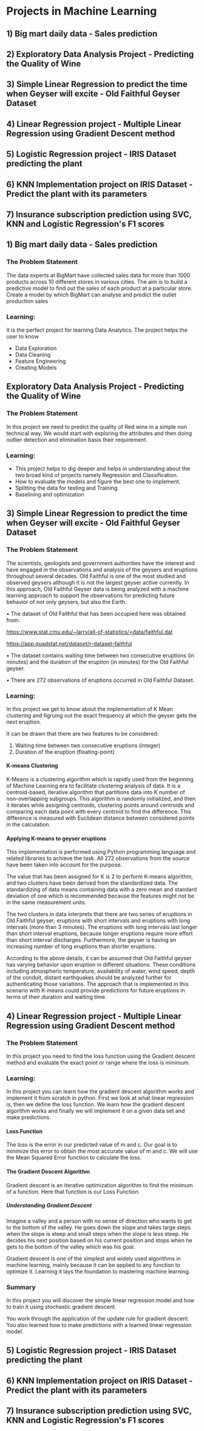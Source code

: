 # Projects in Machine Learning

## 1) Big mart daily data - Sales prediction  
## 2) Exploratory Data Analysis Project - Predicting the Quality of Wine
## 3) Simple Linear Regression to predict the time when Geyser will excite - Old Faithful Geyser Dataset
## 4) Linear Regression project - Multiple Linear Regression using Gradient Descent method
## 5) Logistic Regression project - IRIS Dataset predicting the plant 
## 6) KNN Implementation project on IRIS Dataset - Predict the plant with its parameters
## 7) Insurance subscription prediction using SVC, KNN and Logistic Regression's F1 scores



## 1) Big mart daily data - Sales prediction  

### The Problem Statement

The data experts at BigMart have collected sales data for more than 1000 products across 10 different stores in various cities. The aim is to build a predictive model to find out the sales of each product at a particular store. Create a model by which BigMart can analyse and predict the outlet production sales

### Learning:

It is the perfect project for learning Data Analytics. The project helps the user to know 
- Data Exploration
- Data Cleaning
- Feature Engineering
- Creating Models


## Exploratory Data Analysis Project - Predicting the Quality of Wine

### The Problem Statement

In this project we need to predict the quality of Red wine in a simple non technical way. We would start with exploring the attributes and then doing outlier detection and elimination basis their requirement. 

### Learning:

- This project helps to dig deeper and helps in understanding about the two broad kind of projects namely Regression and Classification.
- How to evaluate the models and figure the best one to implement.
- Splitting the data for testing and Training.
- Baselining and optimization

## 3) Simple Linear Regression to predict the time when Geyser will excite - Old Faithful Geyser Dataset

### The Problem Statement

The scientists, geologists and government authorities have the interest and have engaged in the observations and analysis of the geysers and eruptions throughout several decades. Old Faithful is one of the most studied and observed geysers although it is not the largest geyser active currently. In this approach, Old Faithful Geyser data is being analyzed with a machine learning approach to support the observations for predicting future behavior of not only geysers, but also the Earth.

• The dataset of Old Faithful that has been occupied here was obtained from:

https://www.stat.cmu.edu/~larry/all-of-statistics/=data/faithful.dat

https://app.quadstat.net/dataset/r-dataset-faithful

• The dataset contains waiting time between two consecutive eruptions (in minutes) and the duration of the eruption (in minutes) for the Old Faithful geyser.

• There are 272 observations of eruptions occurred in Old Faithful Dataset.

### Learning:

In this project we get to know about the implementation of K Mean clustering and figruing out the exact frequency at which the geyser gets the next eruption.

It can be drawn that there are two features to be considered:
1. Waiting time between two consecutive eruptions (integer)
2. Duration of the eruption (floating-point)

#### K-means Clustering
K-Means is a clustering algorithm which is rapidly used from the beginning of Machine Learning era to facilitate clustering analysis of data. It is a centroid-based, iterative algorithm that partitions data into K number of non-overlapping subgroups. This algorithm is randomly initialized, and then it iterates while assigning centroids, clustering points around centroids and comparing each data point with every centroid to find the difference. This difference is measured with Euclidean distance between considered points in the calculation.

#### Applying K-means to geyser eruptions
This implementation is performed using Python programming language and related libraries to achieve the task. All 272 observations from the source have been taken into account for the purpose.

The value that has been assigned for K is 2 to perform K-means algorithm, and two clusters have been derived from the standardized data. The standardizing of data means containing data with a zero mean and standard deviation of one which is recommended because the features might not be in the same measurement units.

The two clusters in data interprets that there are two series of eruptions in Old Faithful geyser; eruptions with short intervals and eruptions with long intervals (more than 3 minutes). The eruptions with long intervals last longer than short interval eruptions, because longer eruptions require more effort than short interval discharges. Furthermore, the geyser is having an increasing number of long eruptions than shorter eruptions.

According to the above details, it can be assumed that Old Faithful geyser has varying behavior upon eruption in different situations. These conditions including atmospheric temperature, availability of water, wind speed, depth of the conduit, distant earthquakes should be analyzed further for authenticating those variations. The approach that is implemented in this scenario with K-means could provide predictions for future eruptions in terms of their duration and waiting time.

## 4) Linear Regression project - Multiple Linear Regression using Gradient Descent method

### The Problem Statement

In this project you need to find the  loss function using the Gradient descent method and evaluate the exact point or range where the loss is minimum.

### Learning:

In this project you can learn how the gradient descent algorithm works and implement it from scratch in python. First we look at what linear regression is, then we define the loss function. We learn how the gradient descent algorithm works and finally we will implement it on a given data set and make predictions.

#### Loss Function
The loss is the error in our predicted value of m and c. Our goal is to minimize this error to obtain the most accurate value of m and c.
We will use the Mean Squared Error function to calculate the loss. 

#### The Gradient Descent Algorithm
Gradient descent is an iterative optimization algorithm to find the minimum of a function. Here that function is our Loss Function.

##### Understanding Gradient Descent
Imagine a valley and a person with no sense of direction who wants to get to the bottom of the valley. He goes down the slope and takes large steps when the slope is steep and small steps when the slope is less steep. He decides his next position based on his current position and stops when he gets to the bottom of the valley which was his goal.

Gradient descent is one of the simplest and widely used algorithms in machine learning, mainly because it can be applied to any function to optimize it. Learning it lays the foundation to mastering machine learning.


### Summary
In this project you will discover the simple linear regression model and how to train it using stochastic gradient descent.

You work through the application of the update rule for gradient descent. You also learned how to make predictions with a learned linear regression model.



## 5) Logistic Regression project - IRIS Dataset predicting the plant 
## 6) KNN Implementation project on IRIS Dataset - Predict the plant with its parameters
## 7) Insurance subscription prediction using SVC, KNN and Logistic Regression's F1 scores





